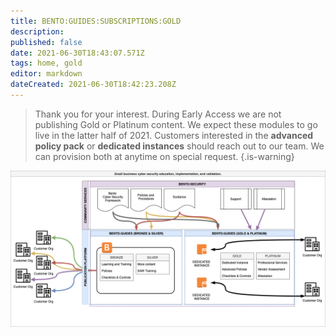 ```yaml
---
title: BENTO:GUIDES:SUBSCRIPTIONS:GOLD
description: 
published: false
date: 2021-06-30T18:43:07.571Z
tags: home, gold
editor: markdown
dateCreated: 2021-06-30T18:42:23.208Z
---
```


> Thank you for your interest. During Early Access we are not publishing Gold or Platinum content. We expect these modules to go live in the latter half of 2021. Customers interested in the **advanced policy pack** or **dedicated instances** should reach out to our team. We can provision both at anytime on special request. 
{.is-warning}


![bentosecurityprojectdiagram_v4.png](/public/bentosecurityprojectdiagram_v4.png)